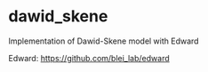 # dawid_skene
Implementation of Dawid-Skene model with Edward

Edward: https://github.com/blei_lab/edward
